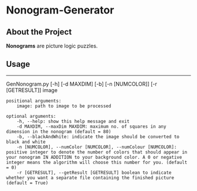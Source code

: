 # Nonogram-Generator

## About the Project

**Nonograms** are picture logic puzzles. 
## Usage
---
GenNonogram.py [-h] [-d MAXDIM] [-b] [-n [NUMCOLOR]] [-r [GETRESULT]] image

    positional arguments:
        image: path to image to be processed

    optional arguments:
        -h, --help: show this help message and exit
        -d MAXDIM, --maxDim MAXDIM: maximum no. of squares in any dimension in the nonogram (default = 80)
        -b, --blackAndWhite: indicate the image should be converted to black and white
        -n [NUMCOLOR], --numColor [NUMCOLOR], --numColour [NUMCOLOR]: positive integer to denote the number of colors that should appear in your nonogram IN ADDITION to your background color. A 0 or negative integer means the algorithm will choose this number for you. (default = 0)
        -r [GETRESULT], --getResult [GETRESULT] boolean to indicate whether you want a separate file containing the finished picture (default = True)
